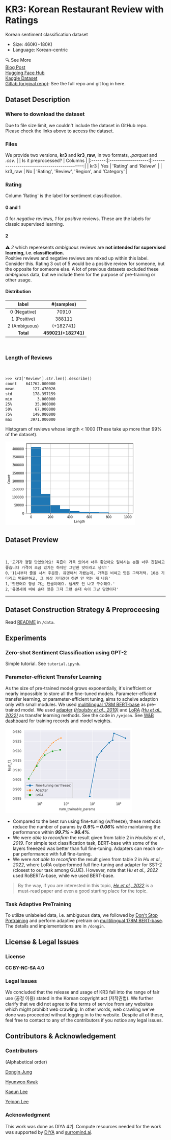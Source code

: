 # KR3: Korean Restaurant Review with Ratings

Korean sentiment classification dataset  

- Size: 460K(+180K)
- Language: Korean-centric

🔍 See More  
[Blog Post](https://blog.diyaml.com/)  
[Hugging Face Hub](https://huggingface.co/datasets/Wittgensteinian/KR3)  
[Kaggle Dataset](https://www.kaggle.com/ninetyninenewton/kr3-korean-restaurant-reviews-with-ratings)  
[Gitlab (original repo)](https://gitlab.com/Wittgensteinian/kr3): See the full repo and git log in here.

## Dataset Description

### Where to download the dataset
Due to file size limit, we couldn't include the dataset in GitHub repo.  
Please check the links above to access the dataset.

### Files

We provide two versions, **kr3** and **kr3_raw**, in two formats, *.parquet* and *.csv*.
|         | Is it preprocessed? |                    Columns                   |
|:-------:|:-------------------:|:--------------------------------------------:|
|   kr3   |         Yes         | 'Rating' and 'Reivew'                        |
| kr3_raw |          No         | 'Rating', 'Review', 'Region', and 'Category' |

### Rating

Column 'Rating' is the label for sentiment classification.

#### 0 and 1

*0* for *negative* reviews, *1* for *positive* reviews. These are the labels for classic supervised learning.

#### 2

⚠️ *2* which reperesents *ambiguous* reviews are **not intended for supervised learning, i.e. classification.**  
Positive reviews and negative reviews are mixed up within this label. Consider this. Rating 3 out of 5 would be a positive review for someone, but the opposite for someone else.
A lot of previous datasets excluded these *ambiguous* data, but we include them for the purpose of pre-training or other usage.

#### Distribution

|       label      | #(samples) |
|:----------------:|:----------:|
|  0 (Negative) |    70910   |
|  1 (Positive) |   388111   |
| 2 (Ambiguous) |   (+182741)   |
|     **Total** |   **459021(+182741)**   |  

<br>

### Length of Reviews

<br>

```
>>> kr3['Review'].str.len().describe()
count    641762.000000
mean        127.470026
std         178.357159
min           3.000000
25%          35.000000
50%          67.000000
75%         149.000000
max        3971.000000
```

Histogram of reviews whose length < 1000 (These take up more than 99% of the dataset).

![Histogram](./data/plots/hist_below_1000.png)

## Dataset Preview

<br>

```
1,'고기가 정말 맛있었어요! 육즙이 가득 있어서 너무 좋았아요 일하시는 분들 너무 친절하고 좋습니다 가격이 조금 있기는 하지만 그만한 맛이라고 생각!'
0,'11시부터 줄을 서서 주문함. 유명해서 가봤는데, 가격은 비싸고 맛은 그럭저럭. 10분 기다리고 먹을만하고, 그 이상 기다려야 하면 안 먹는 게 나음'
1,'맛있어요 항상 가는 단골이에요. 냄새도 안 나고 구수해요.'
2,'유명세에 비해 순대 맛은 그저 그런 순대 속이 그냥 당면이다'
```

---------------------------

## Dataset Construction Strategy & Preproceesing

Read [README](./data/README.md) in `/data`.

## Experiments

### Zero-shot Sentiment Classification using GPT-2

Simple tutorial. See `tutorial.ipynb`.

### Parameter-efficient Transfer Learning

As the size of pre-trained model grows exponentially, it's ineffcient or nearly impossible to store all the fine-tuned models. Parameter-efficient transfer learning, or parameter-efficient tuning, aims to acheive adaption only with small modules. We used [mulitilingual 178M BERT-base](https://huggingface.co/bert-base-multilingual-cased) as pre-trained model. We used [adapter](https://adapterhub.ml/) [*(Houlsby et al., 2019)*](https://www.semanticscholar.org/paper/Parameter-Efficient-Transfer-Learning-for-NLP-Houlsby-Giurgiu/29ddc1f43f28af7c846515e32cc167bc66886d0c) and [LoRA](https://github.com/microsoft/lora) [*(Hu et al., 2022)*](<https://www.semanticscholar.org/paper/LoRA%3A-Low-Rank-Adaptation-of-Large-Language-Models-Hu-Shen/a8ca46b171467ceb2d7652fbfb67fe701ad86092>) as transfer learning methods. See the code in `/yejoon`. See [W&B dashboard](https://wandb.ai/wittgensteinian/Parameter-Efficient-Tuning) for training records and model weights.

![num-params_v._f1](./yejoon/results/num-params_v._f1.png)  
- Compared to the best run using fine-tuning (w/freeze), these methods reduce the number of params by ***0.9% ~ 0.06%*** while maintaining the performance within ***99.7% ~ 96.4%***.
- We were *able to reconfirm* the result given from table 2 in *Houlsby et al., 2019*. For simple text classification task, BERT-base with some of the layers freeezed was better than full fine-tuning. Adapters can reach on-par performance with full fine-tuning.
- We were *not able to reconfirm* the result given from table 2 in *Hu et al., 2022*, where LoRA outperformed full fine-tuning and adapter for SST-2 (closest to our task among GLUE). However, note that *Hu et al., 2022* used RoBERTA-base, while we used BERT-base.

> By the way, if you are interested in this topic, [*He et al., 2022*](https://www.semanticscholar.org/paper/Towards-a-Unified-View-of-Parameter-Efficient-He-Zhou/43a87867fe6bf4eb920f97fc753be4b727308923) is a must-read paper and even a good starting place for the topic.

### Task Adaptive PreTraining
To utilize unlabeled data, i.e. ambiguous data, we followed by [Don't Stop Pretraining](https://www.semanticscholar.org/paper/Don%E2%80%99t-Stop-Pretraining%3A-Adapt-Language-Models-to-Gururangan-Marasovi%C4%87/e816f788767eec6a8ef0ea9eddd0e902435d4271) and perform adaptive pretrain on [mulitilingual 178M BERT-base](https://huggingface.co/bert-base-multilingual-cased). The details and implementations are in `/dongin`.


## License & Legal Issues

### License

**CC BY-NC-SA 4.0**

### Legal Issues

We concluded that the release and usage of KR3 fall into the range of fair use (공정 이용) stated in the Korean copyright act (저작권법). We further clarify that we did not agree to the terms of service from any websites which might prohibit web crawling. In other words, web crawling we've done was proceeded without logging in to the website. Despite all of these, feel free to contact to any of the contributors if you notice any legal issues.

## Contributors & Acknowledgement

### Contributors

(Alphabetical order)

[Dongin Jung](https://github.com/dongin1009)

[Hyunwoo Kwak](https://github.com/Kwak-Hyun-woo)

[Kaeun Lee](https://github.com/Kaeun-Lee)

[Yejoon Lee](https://github.com/wittgensteinian)

### Acknowledgment

This work was done as DIYA 4기. Compute resources needed for the work was supported by [DIYA](https://blog.diyaml.com) and [surromind.ai](surromind.ai).
